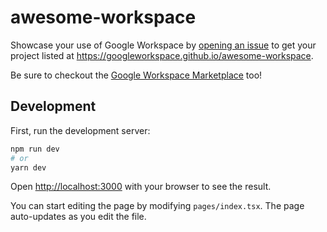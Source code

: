 # awesome-workspace

Showcase your use of Google Workspace by [opening an issue](https://github.com/googleworkspace/awesome-workspace/issues/new/choose) to get your project listed at https://googleworkspace.github.io/awesome-workspace.

Be sure to checkout the [Google Workspace Marketplace](https://workspace.google.com/marketplace) too!

## Development

First, run the development server:

```bash
npm run dev
# or
yarn dev
```

Open [http://localhost:3000](http://localhost:3000) with your browser to see the result.

You can start editing the page by modifying `pages/index.tsx`. The page auto-updates as you edit the file.
